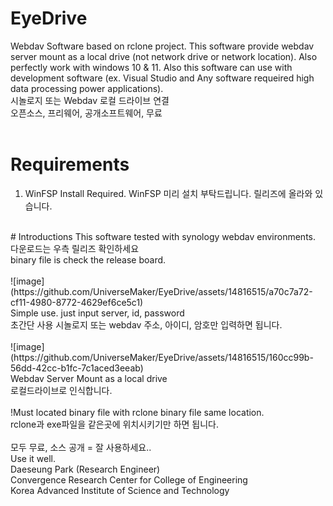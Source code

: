 # EyeDrive
Webdav Software based on rclone project. This software provide webdav server mount as a local drive (not network drive or network location). Also perfectly work with windows 10 &amp; 11. Also this software can use with development software (ex. Visual Studio and Any software requeired high data processing power applications).<br/>
시놀로지 또는 Webdav 로컬 드라이브 연결<br/>
오픈소스, 프리웨어, 공개소프트웨어, 무료<br/>
<br/>
# Requirements
1. WinFSP Install Required.
WinFSP 미리 설치 부탁드립니다. 릴리즈에 올라와 있습니다.
<br/>
# Introductions
This software tested with synology webdav environments.<br/>
다운로드는 우측 릴리즈 확인하세요<br/>
binary file is check the release board.<br/>
<br/>
![image](https://github.com/UniverseMaker/EyeDrive/assets/14816515/a70c7a72-cf11-4980-8772-4629ef6ce5c1)<br/>
Simple use. just input server, id, password<br/>
초간단 사용 시놀로지 또는 webdav 주소, 아이디, 암호만 입력하면 됩니다.<br/>
<br/>
![image](https://github.com/UniverseMaker/EyeDrive/assets/14816515/160cc99b-56dd-42cc-b1fc-7c1aced3eeab)<br/>
Webdav Server Mount as a local drive<br/>
로컬드라이브로 인식합니다.<br/>
<br/>
!Must located binary file with rclone binary file same location.<br/>
rclone과 exe파일을 같은곳에 위치시키기만 하면 됩니다.<br/>
<br/>
모두 무료, 소스 공개 = 잘 사용하세요..<br/>
Use it well.<br/>
Daeseung Park (Research Engineer)<br/>
Convergence Research Center for College of Engineering<br/>
Korea Advanced Institute of Science and Technology<br/>
